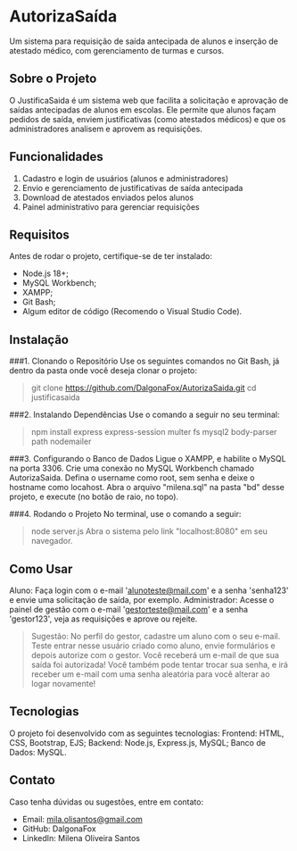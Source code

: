 # AutorizaSaída
Um sistema para requisição de saída antecipada de alunos e inserção de atestado médico, com gerenciamento de turmas e cursos.

## Sobre o Projeto
O JustificaSaida é um sistema web que facilita a solicitação e aprovação de saídas antecipadas de alunos em escolas. Ele permite que alunos façam pedidos de saída, enviem justificativas (como atestados médicos) e que os administradores analisem e aprovem as requisições.

## Funcionalidades
1. Cadastro e login de usuários (alunos e administradores)
2. Envio e gerenciamento de justificativas de saída antecipada
3. Download de atestados enviados pelos alunos
4. Painel administrativo para gerenciar requisições

## Requisitos
Antes de rodar o projeto, certifique-se de ter instalado:
- Node.js 18+;
- MySQL Workbench;
- XAMPP;
- Git Bash;
- Algum editor de código (Recomendo o Visual Studio Code).

## Instalação

###1. Clonando o Repositório
Use os seguintes comandos no Git Bash, já dentro da pasta onde você deseja clonar o projeto:
> git clone https://github.com/DalgonaFox/AutorizaSaida.git
> cd justificasaida

###2. Instalando Dependências
Use o comando a seguir no seu terminal:
> npm install express express-session multer fs mysql2 body-parser path nodemailer

###3. Configurando o Banco de Dados
Ligue o XAMPP, e habilite o MySQL na porta 3306.
Crie uma conexão no MySQL Workbench chamado AutorizaSaida. Defina o username como root, sem senha e deixe o hostname como locahost.
Abra o arquivo "milena.sql" na pasta "bd" desse projeto, e execute (no botão de raio, no topo).

###4. Rodando o Projeto
No terminal, use o comando a seguir:
> node server.js
Abra o sistema pelo link "localhost:8080" em seu navegador.

## Como Usar
Aluno: Faça login com o e-mail 'alunoteste@mail.com' e a senha 'senha123' e envie uma solicitação de saída, por exemplo.
Administrador: Acesse o painel de gestão com o e-mail 'gestorteste@mail.com' e a senha 'gestor123', veja as requisições e aprove ou rejeite.
> Sugestão: No perfil do gestor, cadastre um aluno com o seu e-mail. Teste entrar nesse usuário criado como aluno, envie formulários e depois autorize com o gestor. Você receberá um e-mail de que sua saída foi autorizada! Você também pode tentar trocar sua senha, e irá receber um e-mail com uma senha aleatória para você alterar ao logar novamente!

## Tecnologias
O projeto foi desenvolvido com as seguintes tecnologias:
Frontend: HTML, CSS, Bootstrap, EJS;
Backend: Node.js, Express.js, MySQL;
Banco de Dados: MySQL.

## Contato
Caso tenha dúvidas ou sugestões, entre em contato:
- Email: mila.olisantos@gmail.com
- GitHub: DalgonaFox
- LinkedIn: Milena Oliveira Santos